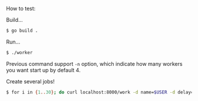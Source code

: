 How to test:

Build...

```bash
$ go build .
```

Run...

```bash
$ ./worker
```

Previous command support `-n` option, which indicate how many workers you want start up by default 4.

Create several jobs!
```bash
$ for i in {1..30}; do curl localhost:8000/work -d name=$USER -d delay=$(expr $i % 11)s; done
```

